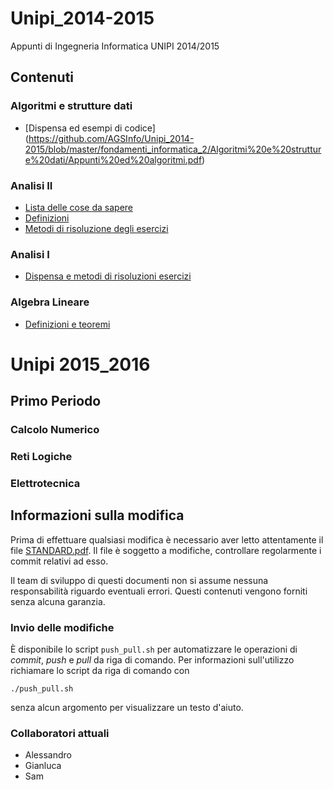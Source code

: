 # Unipi_2014-2015
Appunti di Ingegneria Informatica UNIPI 2014/2015

## Contenuti

### Algoritmi e strutture dati
 - [Dispensa ed esempi di codice] 
(https://github.com/AGSInfo/Unipi_2014-2015/blob/master/fondamenti_informatica_2/Algoritmi%20e%20strutture%20dati/Appunti%20ed%20algoritmi.pdf)

### Analisi II
 - [Lista delle cose da sapere](https://github.com/AGSInfo/Unipi_2014-2015/blob/master/analisi_2/lista_di_cose_da_sapere.md)
 - [Definizioni](https://github.com/AGSInfo/Unipi_2014-2015/blob/master/analisi_2/Definizioni.pdf)
 - [Metodi di risoluzione degli esercizi](https://github.com/AGSInfo/Unipi_2014-2015/blob/master/analisi_2/come_risolvere_gli_esercizi.pdf)

### Analisi I
 - [Dispensa e metodi di risoluzioni esercizi](https://github.com/AGSInfo/Unipi_2014-2015/blob/master/analisi_1/Definitivo%20-%20Analisi%20I.pdf)

### Algebra Lineare
 - [Definizioni e teoremi](https://github.com/AGSInfo/Unipi_2014-2015/blob/master/algebra_lineare/Longhetto.pdf)

# Unipi 2015_2016

## Primo Periodo

### Calcolo Numerico

### Reti Logiche

### Elettrotecnica

## Informazioni sulla modifica
Prima di effettuare qualsiasi modifica è necessario aver letto attentamente il file [STANDARD.pdf](https://github.com/AGSInfo/Unipi_2014-2015/blob/master/STANDARD.pdf?raw=true). Il file è soggetto a modifiche, controllare regolarmente i commit relativi ad esso.

Il team di sviluppo di questi documenti non si assume nessuna responsabilità riguardo eventuali errori.
Questi contenuti vengono forniti senza alcuna garanzia.

### Invio delle modifiche
È disponibile lo script `push_pull.sh` per automatizzare le operazioni di _commit_, _push_ e _pull_ da riga di comando. Per informazioni sull'utilizzo richiamare lo script da riga di comando con

    ./push_pull.sh
 
senza alcun argomento per visualizzare un testo d'aiuto.

### Collaboratori attuali
 - Alessandro
 - Gianluca
 - Sam
